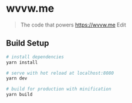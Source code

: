 # wvvw.me

> The code that powers https://wvvw.me Edit

## Build Setup

``` bash
# install dependencies
yarn install

# serve with hot reload at localhost:8080
yarn dev

# build for production with minification
yarn build

